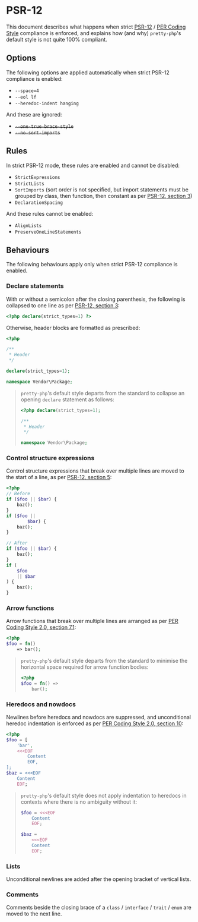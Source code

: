 # PSR-12

This document describes what happens when strict [PSR-12] / [PER Coding Style]
compliance is enforced, and explains how (and why) `pretty-php`'s default style
is not quite 100% compliant.

## Options

The following options are applied automatically when strict PSR-12 compliance is
enabled:

- `--space=4`
- `--eol lf`
- `--heredoc-indent hanging`

And these are ignored:

- ~~`--one-true-brace-style`~~
- ~~`--no-sort-imports`~~

## Rules

In strict PSR-12 mode, these rules are enabled and cannot be disabled:

- `StrictExpressions`
- `StrictLists`
- `SortImports` (sort order is not specified, but import statements must be
  grouped by class, then function, then constant as per [PSR-12, section 3])
- `DeclarationSpacing`

And these rules cannot be enabled:

- `AlignLists`
- `PreserveOneLineStatements`

## Behaviours

The following behaviours apply only when strict PSR-12 compliance is enabled.

### Declare statements

With or without a semicolon after the closing parenthesis, the following is
collapsed to one line as per [PSR-12, section 3]:

```php
<?php declare(strict_types=1) ?>
```

Otherwise, header blocks are formatted as prescribed:

```php
<?php

/**
 * Header
 */

declare(strict_types=1);

namespace Vendor\Package;
```

> `pretty-php`'s default style departs from the standard to collapse an opening
> `declare` statement as follows:
>
> ```php
> <?php declare(strict_types=1);
>
> /**
>  * Header
>  */
>
> namespace Vendor\Package;
> ```

### Control structure expressions

Control structure expressions that break over multiple lines are moved to the
start of a line, as per [PSR-12, section 5]:

```php
<?php
// Before
if ($foo || $bar) {
    baz();
}
if ($foo ||
        $bar) {
    baz();
}

// After
if ($foo || $bar) {
    baz();
}
if (
    $foo
    || $bar
) {
    baz();
}
```

### Arrow functions

Arrow functions that break over multiple lines are arranged as per [PER Coding Style 2.0, section 7.1]:

```php
<?php
$foo = fn()
    => bar();
```

> `pretty-php`'s default style departs from the standard to minimise the
> horizontal space required for arrow function bodies:
>
> ```php
> <?php
> $foo = fn() =>
>     bar();
> ```

### Heredocs and nowdocs

Newlines before heredocs and nowdocs are suppressed, and unconditional heredoc
indentation is enforced as per [PER Coding Style 2.0, section 10]:

```php
<?php
$foo = [
    'bar',
    <<<EOF
        Content
        EOF,
];
$baz = <<<EOF
    Content
    EOF;
```

> `pretty-php`'s default style does not apply indentation to heredocs in
> contexts where there is no ambiguity without it:
>
> ```php
> $foo = <<<EOF
>     Content
>     EOF;
>
> $baz =
>     <<<EOF
>     Content
>     EOF;
> ```

### Lists

Unconditional newlines are added after the opening bracket of vertical lists.

### Comments

Comments beside the closing brace of a `class` / `interface` / `trait` / `enum`
are moved to the next line.


[PSR-12]: https://www.php-fig.org/psr/psr-12/
[PSR-12, section 3]: https://www.php-fig.org/psr/psr-12/#3-declare-statements-namespace-and-import-statements
[PSR-12, section 5]: https://www.php-fig.org/psr/psr-12/#5-control-structures
[PER Coding Style]: https://www.php-fig.org/per/coding-style/
[PER Coding Style 2.0, section 7.1]: https://www.php-fig.org/per/coding-style/#71-short-closures
[PER Coding Style 2.0, section 10]: https://www.php-fig.org/per/coding-style/#10-heredoc-and-nowdoc
